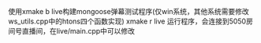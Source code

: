 使用xmake b live构建mongoose弹幕测试程序(仅win系统，其他系统需要修改ws_utils.cpp中的htons四个函数实现)
xmake r live 运行程序，会连接到5050房间号直播间，在live/main.cpp中可以修改